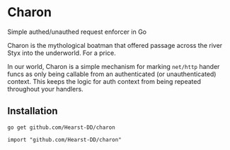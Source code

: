 # Charon
Simple authed/unauthed request enforcer in Go

Charon is the mythological boatman that offered passage across the river Styx into the underworld. For a price. 

In our world, Charon is a simple mechanism for marking `net/http` hander funcs as only being callable from an authenticated (or unauthenticated) context. This keeps the logic for auth context from being repeated throughout your handlers.

## Installation 

`go get github.com/Hearst-DD/charon`

`import "github.com/Hearst-DD/charon"`
